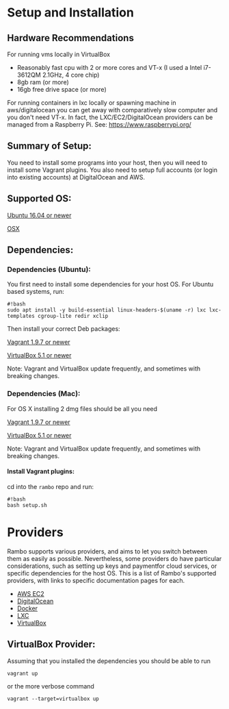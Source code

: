 # Setup and Installation

## Hardware Recommendations
For running vms locally in VirtualBox

* Reasonably fast cpu with 2 or more cores and VT-x (I used a Intel i7-3612QM 2.1GHz, 4 core chip)
* 8gb ram (or more)
* 16gb free drive space  (or more)

For running containers in lxc locally or spawning machine in aws/digitalocean you can get away with comparatively slow computer and you don't need VT-x. In fact, the LXC/EC2/DigitalOcean providers can be managed from a Raspberry Pi. See: https://www.raspberrypi.org/

## Summary of Setup:
You need to install some programs into your host, then you will need to install some Vagrant plugins. You also need to setup full accounts (or login into existing accounts) at DigitalOcean and AWS.

## Supported OS:
[Ubuntu 16.04 or newer](https://www.ubuntu.com/download/desktop)

[OSX](http://www.apple.com/mac-mini/)

## Dependencies:
### Dependencies (Ubuntu):
You first need to install some dependencies for your host OS. For Ubuntu based systems, run:

```
#!bash
sudo apt install -y build-essential linux-headers-$(uname -r) lxc lxc-templates cgroup-lite redir xclip
```

Then install your correct Deb packages:

[Vagrant 1.9.7 or newer](http://www.vagrantup.com/)

[VirtualBox 5.1 or newer](https://www.virtualbox.org/)

Note: Vagrant and VirtualBox update frequently, and sometimes with breaking changes.

### Dependencies (Mac):
For OS X installing 2 dmg files should be all you need

[Vagrant 1.9.7 or newer](http://www.vagrantup.com/)

[VirtualBox 5.1 or newer](https://www.virtualbox.org/)

Note: Vagrant and VirtualBox update frequently, and sometimes with breaking changes.

#### Install Vagrant plugins:
cd into the `rambo` repo and run:

```
#!bash
bash setup.sh
```

# Providers

Rambo supports various providers, and aims to let you switch between them as easily as possible. Nevertheless, some providers do have particular considerations, such as setting up keys and paymentfor cloud services, or specific dependencies for the host OS. This is a list of Rambo's supported providers, with links to specific documentation pages for each.

- [AWS EC2](https://github.com/terminal-labs/rambo/blob/master/docs/providers/aws-ec2.md)
- [DigitalOcean](https://github.com/terminal-labs/rambo/blob/master/docs/providers/digitalocean.md)
- [Docker](https://github.com/terminal-labs/rambo/blob/master/docs/providers/docker.md)
- [LXC](https://github.com/terminal-labs/rambo/blob/master/docs/providers/lxc.md)
- [VirtualBox](https://github.com/terminal-labs/rambo/blob/master/docs/INSTALL.md#virtualbox-provider)

## VirtualBox Provider:

Assuming that you installed the dependencies you should be able to run 

`vagrant up`

or the more verbose command 

`vagrant --target=virtualbox up`
